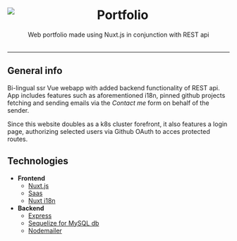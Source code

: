 <center>
<img align="left" src="https://i.imgur.com/KBzZRUh.png">
<h1>Portfolio</h1>
Web portfolio made using Nuxt.js in conjunction with REST api
</center>
</br>

---
## General info

Bi-lingual ssr Vue webapp with added backend functionality of REST api.
App includes features such as aforementioned i18n, pinned github projects fetching and sending emails via the *Contact me* form on behalf of the sender.

Since this website doubles as a k8s cluster forefront, it also features a login page, authorizing selected users via Github OAuth to acces protected routes.

## Technologies

- **Frontend**
  - [Nuxt.js](https://nuxtjs.org/)
  - [Saas](https://sass-lang.com/)
  - [Nuxt i18n](https://i18n.nuxtjs.org/)
- **Backend**
  - [Express](https://expressjs.com/)
  - [Sequelize for MySQL db](https://sequelize.org/)
  - [Nodemailer](https://nodemailer.com/)
